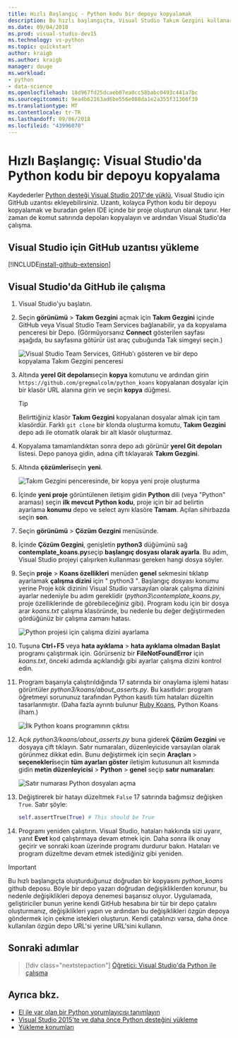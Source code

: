 ```yaml
---
title: Hızlı Başlangıç - Python kodu bir depoyu kopyalamak
description: Bu hızlı başlangıçta, Visual Studio Takım Gezgini kullanarak Python koans depoyu kopyalayarak Visual Studio'da Python projesi oluşturun.
ms.date: 09/04/2018
ms.prod: visual-studio-dev15
ms.technology: vs-python
ms.topic: quickstart
author: kraigb
ms.author: kraigb
manager: douge
ms.workload:
- python
- data-science
ms.openlocfilehash: 18d967fd25dcaeb07ea0cc58babc0493c441a7bc
ms.sourcegitcommit: 9ea4b62163ad6be556e088da1e2a355f31366f39
ms.translationtype: MT
ms.contentlocale: tr-TR
ms.lasthandoff: 09/06/2018
ms.locfileid: "43996070"
---
```

# <a name="quickstart-clone-a-repository-of-python-code-in-visual-studio"></a>Hızlı Başlangıç: Visual Studio'da Python kodu bir depoyu kopyalama

Kaydederler [Python desteği Visual Studio 2017'de yüklü](installing-python-support-in-visual-studio.md), Visual Studio için GitHub uzantısı ekleyebilirsiniz. Uzantı, kolayca Python kodu bir depoyu kopyalamak ve buradan gelen IDE içinde bir proje oluşturun olanak tanır. Her zaman de komut satırında depoları kopyalayın ve ardından Visual Studio'da çalışma.

## <a name="install-the-github-extension-for-visual-studio"></a>Visual Studio için GitHub uzantısı yükleme

[!INCLUDE[install-github-extension](includes/install-github-extension.md)]

## <a name="work-with-github-in-visual-studio"></a>Visual Studio'da GitHub ile çalışma

1. Visual Studio'yu başlatın.

1. Seçin **görünümü** > **Takım Gezgini** açmak için **Takım Gezgini** içinde GitHub veya Visual Studio Team Services bağlanabilir, ya da kopyalama penceresi bir Depo. (Görmüyorsanız **Connect** gösterilen sayfası aşağıda, bu sayfasına götürür üst araç çubuğunda Tak simgeyi seçin.)

    ![Visual Studio Team Services, GitHub'ı gösteren ve bir depo kopyalama Takım Gezgini penceresi](media/team-explorer.png)

1. Altında **yerel Git depoları**seçin **kopya** komutunu ve ardından girin `https://github.com/gregmalcolm/python_koans` kopyalanan dosyalar için bir klasör URL alanına girin ve seçin **kopya** düğmesi.

    > [!Tip]
    > Belirttiğiniz klasör **Takım Gezgini** kopyalanan dosyalar almak için tam klasördür. Farklı `git clone` bir klonda oluşturma komutu, **Takım Gezgini** depo adı ile otomatik olarak bir alt klasör oluşturmaz.

1. Kopyalama tamamlandıktan sonra depo adı görünür **yerel Git depoları** listesi. Depo panoya gidin, adına çift tıklayarak **Takım Gezgini**.

1. Altında **çözümleri**seçin **yeni**.

    ![Takım Gezgini penceresinde, bir kopya yeni proje oluşturma](media/team-explorer-new-project.png)

1. İçinde **yeni proje** görüntülenen iletişim gidin **Python** dili (veya "Python" araması) seçin **ilk mevcut Python kodu**, proje için bir ad belirtin ayarlama **konumu** depo ve select aynı klasöre **Tamam**. Açılan sihirbazda seçin **son**.

1. Seçin **görünümü** > **Çözüm Gezgini** menüsünde.

1. İçinde **Çözüm Gezgini**, genişletin **python3** düğümünü sağ **contemplate_koans.py**seçip **başlangıç dosyası olarak ayarla**. Bu adım, Visual Studio projeyi çalışırken kullanması gereken hangi dosya söyler.

1. Seçin **proje** > **Koans özellikleri** menüden **genel** sekmesini tıklatıp ayarlamak **çalışma dizini** için " python3 ". Başlangıç dosyası konumu yerine Proje kök dizinini Visual Studio varsayılan olarak çalışma dizinini ayarlar nedeniyle bu adım gereklidir (*python3\contemplate_koans.py*, proje özelliklerinde de görebileceğiniz gibi). Program kodu için bir dosya arar *koans.txt* çalışma klasöründe, bu nedenle bu değer değiştirmeden gördüğünüz bir çalışma zamanı hatası.

    ![Python projesi için çalışma dizini ayarlama](media/projects-set-working-directory.png)

1. Tuşuna **Ctrl**+**F5** veya **hata ayıklama** > **hata ayıklama olmadan Başlat** programı çalıştırmak için. Görürseniz bir **FileNotFoundError** için *koans.txt*, önceki adımda açıklandığı gibi ayarlar çalışma dizini kontrol edin.

1. Program başarıyla çalıştırıldığında 17 satırında bir onaylama işlemi hatası görüntüler *python3/koans/about_asserts.py*. Bu kasıtlıdır: program öğretmeyi sorununuz tarafından Python kasıtlı tüm hataları düzeltin tasarlanmıştır. (Daha fazla ayrıntı bulunur [Ruby Koans](http://rubykoans.com/), Python Koans ilham.)

    ![İlk Python koans programının çıktısı](media/koans-output.png)

1. Açık *python3/koans/about_asserts.py* buna giderek **Çözüm Gezgini** ve dosyaya çift tıklayın. Satır numaraları, düzenleyicide varsayılan olarak görünmez dikkat edin. Bunu değiştirmek için seçin **Araçları** > **seçenekleri**seçin **tüm ayarları göster** iletişim kutusunun alt kısmında gidin **metin düzenleyicisi**   >  **Python** > **genel** seçip **satır numaraları**:

    ![Satır numarası Python dosyaları açma](media/options-general-line-numbers.png)

1. Değiştirerek bir hatayı düzeltmek `False` 17 satırında bağımsız değişken `True`. Satır şöyle:

    ```python
    self.assertTrue(True) # This should be True
    ```

1. Programı yeniden çalıştırın. Visual Studio, hataları hakkında sizi uyarır, yanıt **Evet** kod çalıştırmaya devam etmek için. Daha sonra ilk onay geçirir ve sonraki koan üzerinde programı durdurur bakın. Hataları ve program düzeltme devam etmek istediğiniz gibi yeniden.

> [!Important]
> Bu hızlı başlangıçta oluşturduğunuz doğrudan bir kopyasını *python_koans* github deposu. Böyle bir depo yazarı doğrudan değişikliklerden korunur, bu nedenle değişiklikleri depoya denemesi başarısız oluyor. Uygulamada, geliştiriciler bunun yerine kendi GitHub hesabına bir tür bir depo çatalını oluşturmanız, değişiklikleri yapın ve ardından bu değişiklikleri özgün depoya göndermek için çekme istekleri oluşturun. Kendi çatalınızı varsa, daha önce kullanılan özgün depo URL'si yerine URL'sini kullanın.

## <a name="next-steps"></a>Sonraki adımlar

> [!div class="nextstepaction"]
> [Öğretici: Visual Studio'da Python ile çalışma](tutorial-working-with-python-in-visual-studio-step-01-create-project.md)

## <a name="see-also"></a>Ayrıca bkz.

- [El ile var olan bir Python yorumlayıcısı tanımlayın](managing-python-environments-in-visual-studio.md#manually-identify-an-existing-environment)
- [Visual Studio 2015'te ve daha önce Python desteğini yükleme](installing-python-support-in-visual-studio.md)
- [Yükleme konumları](installing-python-support-in-visual-studio.md#install-locations)
